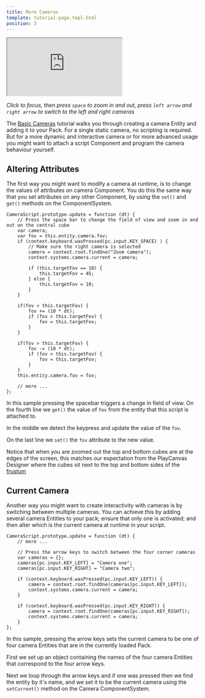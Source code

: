 ```yaml
---
title: More Cameras
template: tutorial-page.tmpl.html
position: 3
---
```


<iframe src="http://apps.playcanvas.com/playcanvas/tutorials/more_cameras?overlay=false" ></iframe>

*Click to focus, then press `space` to zoom in and out, press `left arrow` and `right arrow` to switch to the left and right cameras*

The [Basic Cameras][basic_cameras] tutorial walks you through creating a camera Entity and adding it to your Pack. For a single static camera, no scripting is required. But for a more dynamic and interactive camera or for more advanced usage you might want to attach a script Component and program the camera behaviour yourself.

## Altering Attributes

The first way you might want to modify a camera at runtime, is to change the values of attributes on camera Component. You do this the same way that you set attributes on any other Component, by using the `set()` and `get()`
methods on the ComponentSystem.

~~~javascript~~~
CameraScript.prototype.update = function (dt) {
    // Press the space bar to change the field of view and zoom in and out on the central cube
    var camera;
    var fov = this.entity.camera.fov;
    if (context.keyboard.wasPressed(pc.input.KEY_SPACE) ) {
        // Make sure the right camera is selected
        camera = context.root.findOne("Zoom camera");
        context.systems.camera.current = camera;

        if (this.targetFov == 10) {
            this.targetFov = 45;
        } else {
            this.targetFov = 10;
        }
    }

    if(fov < this.targetFov) {
        fov += (10 * dt);
        if (fov > this.targetFov) {
            fov = this.targetFov;
        }
    }

    if(fov > this.targetFov) {
        fov -= (10 * dt);
        if (fov < this.targetFov) {
            fov = this.targetFov;
        }
    }
    this.entity.camera.fov = fov;

    // more ...
};
~~~

In this sample pressing the spacebar triggers a change in field of view. On the fourth line we `get()` the value of `fov` from the entity that this script is attached to.

In the middle we detect the keypress and update the value of the `fov`.

On the last line we `set()` the `fov` attribute to the new value.

Notice that when you are zoomed out the top and bottom cubes are at the edges of the screen, this matches our expectation from the PlayCanvas Designer where the cubes sit next to the
top and bottom sides of the [frustum][frustum]

## Current Camera

Another way you might want to create interactivity with cameras is by switching between multiple cameras. You can achieve this by adding several camera Entities to your pack; ensure that only one is activated; and then alter which is the current camera at runtime in your script.

~~~javascript~~~
CameraScript.prototype.update = function (dt) {
    // more ...

    // Press the arrow keys to switch between the four corner cameras
    var cameras = {};
    cameras[pc.input.KEY_LEFT] = "Camera one";
    cameras[pc.input.KEY_RIGHT] = "Camera two";

    if (context.keyboard.wasPressed(pc.input.KEY_LEFT)) {
        camera = context.root.findOne(cameras[pc.input.KEY_LEFT]);
        context.systems.camera.current = camera;
    }

    if (context.keyboard.wasPressed(pc.input.KEY_RIGHT)) {
        camera = context.root.findOne(cameras[pc.input.KEY_RIGHT]);
        context.systems.camera.current = camera;
    }
};
~~~

In this sample, pressing the arrow keys sets the current camera to be one of four camera Entities that are in the currently loaded Pack.

First we set up an object containing the names of the four camera Entities that correspond to the four arrow keys.

Next we loop through the arrow keys and if one was pressed then we find the entity by it's name, and we set it to be the current camera using the `setCurrent()` method on the Camera ComponentSystem.

[basic_cameras]: /tutorials/basic/basic-camera
[frustum]: /user-manual/glossary#frustum
